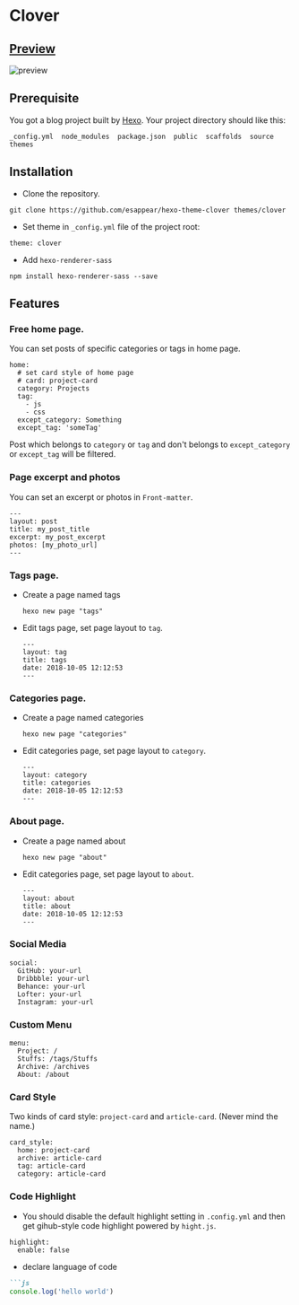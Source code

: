 # Clover
## [Preview](https://esappear.github.io/clover/)
![preview](https://media.githubusercontent.com/avatars/8626321?orig=1&token=ANM6mziZ-bdE9fPaDWu1LVN0JQ-Vz-k_ks5b0I9FwA%3D%3D)

## Prerequisite
You got a blog project built by [Hexo](https://hexo.io). Your project directory should like this:
```
_config.yml  node_modules  package.json  public  scaffolds  source  themes
```
## Installation
- Clone the repository.
```
git clone https://github.com/esappear/hexo-theme-clover themes/clover
```
- Set theme in `_config.yml` file of the project root:
```
theme: clover
```
- Add `hexo-renderer-sass`
```
npm install hexo-renderer-sass --save
```
## Features
### Free home page.
You can set posts of specific categories or tags in home page.
```
home:
  # set card style of home page
  # card: project-card
  category: Projects
  tag:
    - js
    - css
  except_category: Something
  except_tag: 'someTag'
```
Post which belongs to `category` or `tag` and don't belongs to `except_category` or `except_tag` will be filtered.

### Page excerpt and photos
You can set an excerpt or photos in `Front-matter`.
```
---
layout: post
title: my_post_title
excerpt: my_post_excerpt
photos: [my_photo_url]
---
```
### Tags page.
- Create a page named tags
  ```
  hexo new page "tags"
  ```
- Edit tags page, set page layout to `tag`.
  ```
  ---
  layout: tag
  title: tags
  date: 2018-10-05 12:12:53
  ---
  ```
### Categories page.
- Create a page named categories
  ```
  hexo new page "categories"
  ```
- Edit categories page, set page layout to `category`.
  ```
  ---
  layout: category
  title: categories
  date: 2018-10-05 12:12:53
  ---
  ```
### About page.
- Create a page named about
  ```
  hexo new page "about"
  ```
- Edit categories page, set page layout to `about`.
  ```
  ---
  layout: about
  title: about
  date: 2018-10-05 12:12:53
  ---
  ```

### Social Media
```
social:
  GitHub: your-url
  Dribbble: your-url
  Behance: your-url
  Lofter: your-url
  Instagram: your-url
```

### Custom Menu
```
menu:
  Project: /
  Stuffs: /tags/Stuffs
  Archive: /archives
  About: /about
```

### Card Style
Two kinds of card style: `project-card` and `article-card`. (Never mind the name.)
```
card_style:
  home: project-card
  archive: article-card
  tag: article-card
  category: article-card
```

### Code Highlight
- You should disable the default highlight setting in `.config.yml` and then get gihub-style code highlight powered by `hight.js`.
```
highlight:
  enable: false
```
- declare language of code
```md
```js
console.log('hello world')
```
